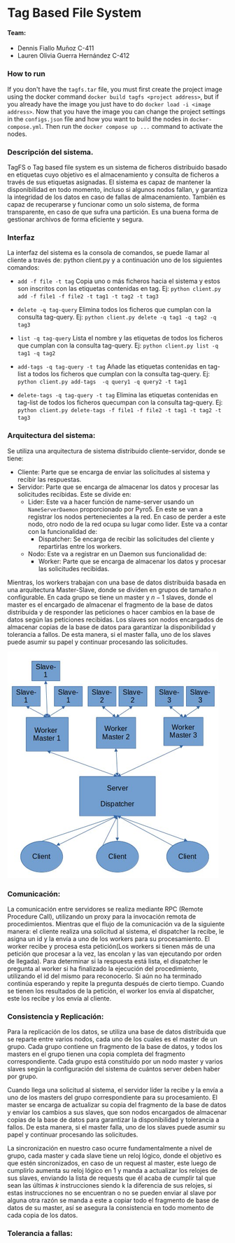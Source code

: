 # Tag Based File System

#### Team:
- Dennis Fiallo Muñoz C-411
- Lauren Olivia Guerra Hernández C-412

### How to run

If you don't have the `tagfs.tar` file, you must first create the project image using the docker command `docker build tagfs <project address>`, but if you already have the image you just have to do `docker load -i <image address>`.
Now that you have the image you can change the project settings in the `configs.json` file and how you want to build the nodes in `docker-compose.yml`. Then run the `docker compose up ...` command to activate the nodes.



### Descripción del sistema.

TagFS o Tag based file system es un sistema de ficheros distribuido basado en etiquetas cuyo objetivo es el almacenamiento y consulta de ficheros a través de sus etiquetas asignadas.
El sistema es capaz de mantener la disponibilidad en todo momento, incluso si algunos nodos fallan, y garantiza la integridad de los datos en caso de fallas de almacenamiento. También es capaz de recuperarse y funcionar como un solo sistema, de forma transparente, en caso de que sufra una partición. Es una buena forma de gestionar archivos de forma eficiente y segura.

### Interfaz

La interfaz del sistema es la consola de comandos, se puede llamar al cliente a través de: python client.py y a continuación uno de los siguientes comandos:

- `add -f file -t tag`
  Copia uno o más ficheros hacia el sistema y estos son inscritos con las etiquetas contenidas en tag.
  Ej: `python client.py add -f file1 -f file2 -t tag1 -t tag2 -t tag3`

- `delete -q tag-query`
  Elimina todos los ficheros que cumplan con la consulta tag-query.
  Ej: `python client.py delete -q tag1 -q tag2 -q tag3`

- `list -q tag-query`
  Lista el nombre y las etiquetas de todos los ficheros que cumplan con
  la consulta tag-query.
  Ej: `python client.py list -q tag1 -q tag2`

- `add-tags -q tag-query -t tag`
  Añade las etiquetas contenidas en tag-list a todos los ficheros que cumplan con la consulta tag-query.
  Ej: `python client.py add-tags  -q query1 -q query2 -t tag1`

- `delete-tags -q tag-query -t tag`
  Elimina las etiquetas contenidas en tag-list de todos los ficheros quecumpan con la consulta tag-query.
  Ej: `python client.py delete-tags -f file1 -f file2 -t tag1 -t tag2 -t tag3`

### Arquitectura del sistema:

Se utiliza una arquitectura de sistema distribuido cliente-servidor, donde se tiene:
- Cliente: Parte que se encarga de enviar las solicitudes al sistema y recibir las respuestas.
- Servidor: Parte que se encarga de almacenar los datos y procesar las solicitudes recibidas. Este se divide en:
  - Lider: Este va a hacer función de name-server usando un `NameServerDaemon` proporcionado por Pyro5. En este se van a registrar los nodos pertenecientes a la red. En caso de perder a este nodo, otro nodo de la red ocupa su lugar como lider. Este va a contar con la funcionalidad de:
    - Dispatcher: Se encarga de recibir las solicitudes del cliente y repartirlas entre los workers.
  - Nodo: Este va a registrar en un Daemon sus funcionalidad de:
    - Worker: Parte que se encarga de almacenar los datos y procesar las solicitudes recibidas.

Mientras, los workers trabajan con una base de datos distribuida basada en una arquitectura Master-Slave, donde se dividen en grupos de tamaño $n$ configurable. En cada grupo se tiene un master y $n-1$ slaves, donde el master es el encargado de almacenar el fragmento de la base de datos distribuida y de responder las peticiones o hacer cambios en la base de datos según las peticiones recibidas. Los slaves son nodos encargados de almacenar copias de la base de datos para garantizar la disponibilidad y tolerancia a fallos. De esta manera, si el master falla, uno de los slaves puede asumir su papel y continuar procesando las solicitudes.

![aaaa](imgs/1.jpg)
 

### Comunicación:

La comunicación entre servidores se realiza mediante RPC (Remote Procedure Call), utilizando un proxy para la invocación remota de procedimientos. Mientras que el flujo de la comunicación va de la siguiente manera: el cliente realiza una solicitud al sistema, el dispatcher la recibe, le asigna un id y la envía a uno de los workers para su procesamiento. El worker recibe y procesa esta petición(Los workers si tienen más de una petición que procesar a la vez, las encolan y las van ejecutando por orden de llegada).
Para determinar si la respuesta está lista, el dispatcher le pregunta al worker si ha finalizado la ejecución del procedimiento, utilizando el id del mismo para reconocerlo. Si aún no ha terminado continúa esperando y repite la pregunta después de cierto tiempo. Cuando se tienen los resultados de la petición, el worker los envía al dispatcher, este los recibe y los envía al cliente.


### Consistencia y Replicación:

Para la replicación de los datos, se utiliza una base de datos distribuida que se reparte entre varios nodos, cada uno de los cuales es el master de un grupo. Cada grupo contiene un fragmento de la base de datos, y todos los masters en el grupo tienen una copia completa del fragmento correspondiente. Cada grupo está constituído por un nodo master y varios slaves según la configuración del sistema de cuántos server deben haber por grupo.

Cuando llega una solicitud al sistema, el servidor líder la recibe y la envía a uno de los masters del grupo correspondiente para su procesamiento. El master se encarga de actualizar su copia del fragmento de la base de datos y enviar los cambios a sus slaves, que son nodos encargados de almacenar copias de la base de datos para garantizar la disponibilidad y tolerancia a fallos. De esta manera, si el master falla, uno de los slaves puede asumir su papel y continuar procesando las solicitudes.

La sincronización en nuestro caso ocurre fundamentalmente a nivel de grupo, cada master y cada slave tiene un reloj lógico, donde el objetivo es que estén sincronizados, en caso de un request al master, este luego de cumplirlo aumenta su reloj lógico en 1 y manda a actualizar los relojes de sus slaves, enviando la lista de requests que él acaba de cumplir tal que sean las últimas $k$ instrucciones siendo k la diferencia de sus relojes, si estas instrucciones no se encuentran o no se pueden enviar al slave por alguna otra razón se manda a este a copiar todo el fragmento de base de datos de su master, así se asegura la consistencia en todo momento de cada copia de los datos.

### Tolerancia a fallas:
